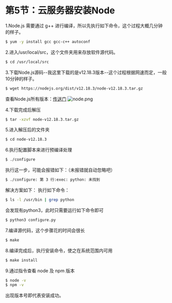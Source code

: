 # 第5节：云服务器安装Node

1.Node.js 需要通过 g++ 进行编译，所以先执行如下命令，这个过程大概几分钟的样子。

```bash
$ yum -y install gcc gcc-c++ autoconf
```
2.进入/usr/local/src，这个文件夹用来存放软件源代码。

```bash
$ cd /usr/local/src
```
3.下载Node.js源码--我这里下载的是v12.18.3版本--这个过程根据网速而定，一般10分钟的样子。

```bash
$ wget https://nodejs.org/dist/v12.18.3/node-v12.18.3.tar.gz
```
查看Node.js所有版本：[传送门](https://nodejs.org/dist/)
![node.png](/Users/xwl/Desktop/node.png)

4.下载完成后解压
```bash
$ tar -xzvf node-v12.18.3.tar.gz
```
5.进入解压后的文件夹

```bash
$ cd node-v12.18.3
```
6.执行配置脚本来进行预编译处理

```bash
$ ./configure
```
执行这一步，可能会报错如下：（未报错就自动忽略吧）
```bash
$ ./configure: 第 3 行:exec: python: 未找到
```
解决方案如下：
执行如下命令：

```bash
$ ls -l /usr/bin | grep python
```
会发现有python3，此时只需要运行如下命令即可
```bash
$ python3 configure.py
```
7.编译源代码，这个步骤花的时间会很长

```bash
$ make
```
8.编译完成后，执行安装命令，使之在系统范围内可用

```bash
$ make install
```
9.通过指令查看 node 及 npm 版本

```bash
$ node -v
$ npm -v
```
出现版本号即代表安装成功。


